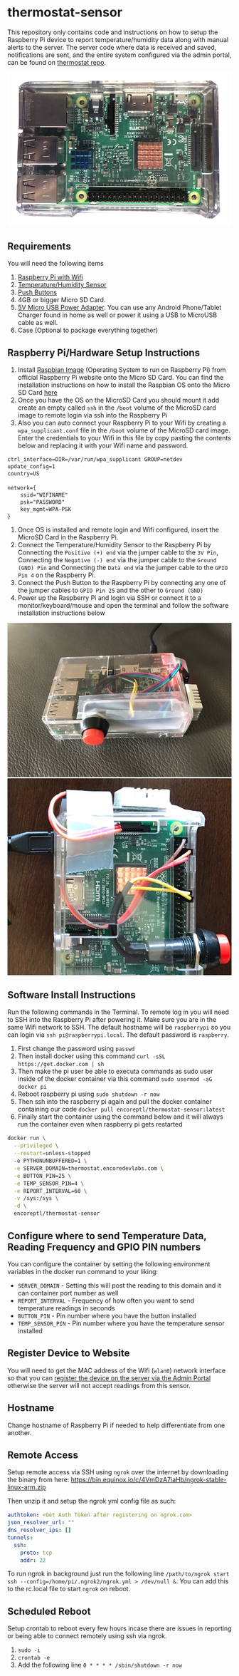 # thermostat-sensor

This repository only contains code and instructions on how to setup the Raspberry Pi device to report temperature/humidity data along with manual alerts to the server. The server code where data is received and saved, notifications are sent, and the entire system configured via the admin portal, can be found on [thermostat repo](https://github.com/ankurp/thermostat).

![Raspberry Pi 3](https://raw.githubusercontent.com/ankurp/thermostat-sensor/master/assets/splash.png)

## Requirements

You will need the following items
1. [Raspberry Pi with Wifi](http://www.microcenter.com/product/475267/Zero_Wireless_Development_Board)
2. [Temperature/Humidity Sensor](https://www.amazon.com/gp/product/B018JO5BRK)
3. [Push Buttons](https://www.amazon.com/gp/product/B0170B75EU)
4. 4GB or bigger Micro SD Card.
5. [5V Micro USB Power Adapter](https://www.amazon.com/dp/B00MARDJZ4). You can use any Android Phone/Tablet Charger found in home as well or power it using a USB to MicroUSB cable as well.
6. Case (Optional to package everything together)

## Raspberry Pi/Hardware Setup Instructions

1. Install [Raspbian Image](https://www.raspberrypi.org/downloads/raspbian/) (Operating System to run on Raspberry Pi) from official Raspberry Pi website onto the Micro SD Card. You can find the installation instructions on how to install the Raspbian OS onto the Micro SD Card [here](https://www.raspberrypi.org/documentation/installation/installing-images/README.md)
1. Once you have the OS on the MicroSD Card you should mount it add create an empty called `ssh` in the `/boot` volume of the MicroSD card image to remote login via ssh into the Raspberry Pi
1. Also you can auto connect your Raspberry Pi to your Wifi by creating a `wpa_supplicant.conf` file in the `/boot` volume of the MicroSD card image. Enter the credentials to your Wifi in this file by copy pasting the contents below and replacing it with your Wifi name and password.
```
ctrl_interface=DIR=/var/run/wpa_supplicant GROUP=netdev
update_config=1
country=US

network={
	ssid="WIFINAME"
	psk="PASSWORD"
	key_mgmt=WPA-PSK
}
```
1. Once OS is installed and remote login and Wifi configured, insert the MicroSD Card in the Raspberry Pi.
1. Connect the Temperature/Humidity Sensor to the Raspberry Pi by Connecting the `Positive (+) end` via the jumper cable to the `3V Pin`, Connecting the `Negative (-) end` via the jumper cable to the `Ground (GND) Pin` and Connecting the `Data end` via the jumper cable to the `GPIO Pin 4` on the Raspberry Pi.
1. Connect the Push Button to the Raspberry Pi by connecting any one of the jumper cables to `GPIO Pin 25` and the other to `Ground (GND)`
1. Power up the Raspberry Pi and login via SSH or connect it to a monitor/keyboard/mouse and open the terminal and follow the software installation instructions below

![Raspberry Pi 3 with Temperature Sensor and Button](https://raw.githubusercontent.com/ankurp/thermostat-sensor/master/assets/screenshot.jpeg)
![Showing Pin Connection](https://raw.githubusercontent.com/ankurp/thermostat-sensor/master/assets/pin.jpg)

## Software Install Instructions

Run the following commands in the Terminal. To remote log in you will need to SSH into the Raspberry Pi after powering it. Make sure you are in the same Wifi network to SSH. The default hostname will be `raspberrypi` so you can login via `ssh pi@raspberrypi.local`. The default password is `raspberry`.

1. First change the password using `passwd`
1. Then install docker using this command `curl -sSL https://get.docker.com | sh`
1. Then make the pi user be able to executa commands as sudo user inside of the docker container via this command `sudo usermod -aG docker pi`
1. Reboot raspberry pi using `sudo shutdown -r now`
1. Then ssh into the raspberry pi again and pull the docker container containing our code `docker pull encoreptl/thermostat-sensor:latest`
1. Finally start the container using the command below and it will always run the container even when raspberry pi gets restarted

```sh
docker run \
  --privileged \
  --restart=unless-stopped
  -e PYTHONUNBUFFERED=1 \
  -e SERVER_DOMAIN=thermostat.encoredevlabs.com \
  -e BUTTON_PIN=25 \
  -e TEMP_SENSOR_PIN=4 \
  -e REPORT_INTERVAL=60 \
  -v /sys:/sys \
  -d \
  encoreptl/thermostat-sensor
```


## Configure where to send Temperature Data, Reading Frequency and GPIO PIN numbers

You can configure the container by setting the following environment variables in the docker run command to your liking:

* `SERVER_DOMAIN` - Setting this will post the reading to this domain and it can container port number as well
* `REPORT_INTERVAL` - Frequency of how often you want to send temperature readings in seconds
* `BUTTON_PIN` - Pin number where you have the button installed
* `TEMP_SENSOR_PIN` - Pin number where you have the temperature sensor installed

## Register Device to Website

You will need to get the MAC address of the Wifi (`wlan0`) network interface so that you can [register the device on the server via the Admin Portal](https://github.com/ankurp/thermostat/blob/master/README.md#addingregistering-device-on-the-website) otherwise the server will not accept readings from this sensor.

## Hostname
Change hostname of Raspberry Pi if needed to help differentiate from one another.

## Remote Access

Setup remote access via SSH using `ngrok` over the internet by downloading the binary from here: https://bin.equinox.io/c/4VmDzA7iaHb/ngrok-stable-linux-arm.zip

Then unzip it and setup the ngrok yml config file as such:
```yaml
authtoken: <Get Auth Token after registering on ngrok.com>
json_resolver_url: ""
dns_resolver_ips: []
tunnels:
  ssh:
    proto: tcp
    addr: 22
```

To run ngrok in background just run the following line `/path/to/ngrok start ssh --config=/home/pi/.ngrok2/ngrok.yml > /dev/null &`. You can add this to the rc.local file to start `ngrok` on reboot.

## Scheduled Reboot
Setup crontab to reboot every few hours incase there are issues in reporting or being able to connect remotely using ssh via ngrok.

1. `sudo -i`
2. `crontab -e`
3. Add the following line `0 * * * * /sbin/shutdown -r now`
